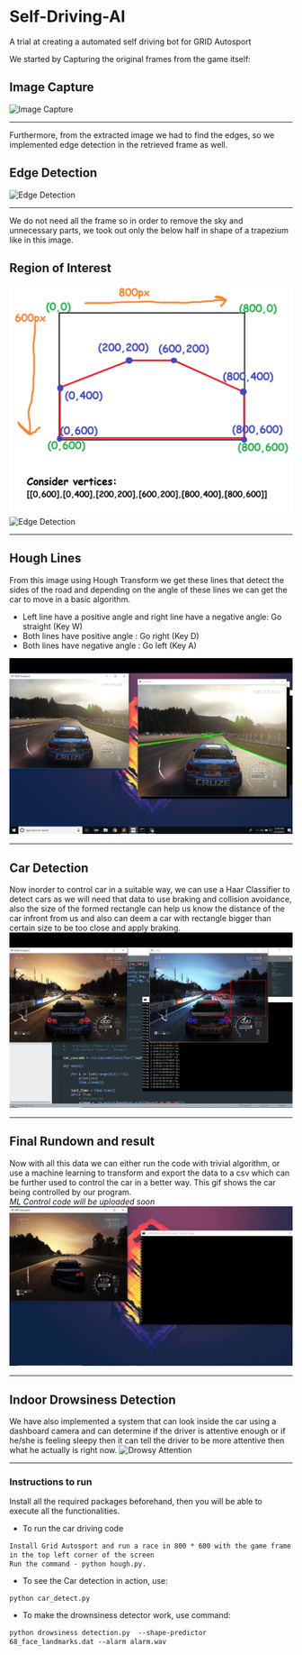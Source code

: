 # Self-Driving-AI
A trial at creating a automated self driving bot for GRID Autosport

We started by Capturing the original frames from the game itself:
## Image Capture
![Image Capture](Captures/1_caputure_edit_0.gif)


***

Furthermore, from the extracted image we had to find the edges, so we implemented edge detection in the retrieved frame as well.
## Edge Detection
![Edge Detection](Captures/2_edge_detection.gif)


***

We do not need all the frame so in order to remove the sky and unnecessary parts, we took out only the below half in shape of a trapezium like in this image.
## Region of Interest
![Region](Captures/roi.png)
![Edge Detection](Captures/3_region_of_interest.gif)


***

## Hough Lines
From this image using Hough Transform we get these lines that detect the sides of the road and depending on the angle of these lines we can get the car to move in a basic algorithm.
- Left line have a positive angle and right line have a negative angle: Go straight (Key W)
- Both lines have positive angle : Go right (Key D)
- Both lines have negative angle : Go left (Key A)

![Hough Lines](Captures/Hough_Lines.png)


***

## Car Detection
Now inorder to control car in a suitable way, we can use a Haar Classifier to detect cars as we will need that data to use braking and collision avoidance, also the size of the formed rectangle can help us know the distance of the car infront from us and also can deem a car with rectangle bigger than certain size to be too close and apply braking.
![Car Detection](Captures/Car_detection.png)


***

## Final Rundown and result
Now with all this data we can either run the code with trivial algorithm, or use a machine learning to transform and export the data to a csv which can be further used to control the car in a better way. This gif shows the car being controlled by our program.<br>
<em>ML Control code will be uploaded soon</em>
![Final Run](Captures/final.gif)


***

## Indoor Drowsiness Detection
We have also implemented a system that can look inside the car using a dashboard camera and can determine if the driver is attentive enough or if he/she is feeling sleepy then it can tell the driver to be more attentive then what he actually is right now.
![Drowsy Attention](Captures/drowsy_edit_0.gif)


***

### Instructions to run
Install all the required packages beforehand, then you will be able to execute all the functionalities.

- To run the car driving code
```
Install Grid Autosport and run a race in 800 * 600 with the game frame in the top left corner of the screen
Run the command - python hough.py.
```

- To see the Car detection in action, use:
```
python car_detect.py
```

- To make the drownsiness detector work, use command:
```
python drowsiness detection.py	--shape-predictor 68_face_landmarks.dat --alarm alarm.wav
```
